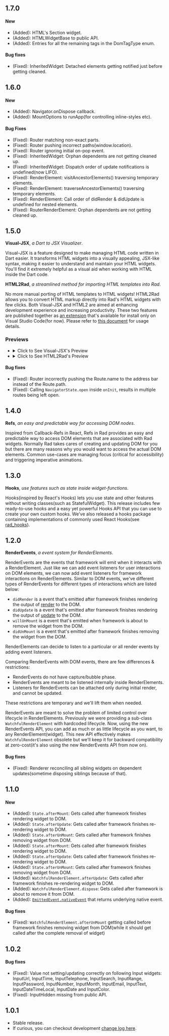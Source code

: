 ## 1.7.0

#### New

- (Added): HTML's Section widget.
- (Added): HTMLWidgetBase to public API.
- (Added): Entries for all the remaining tags in the DomTagType enum.

#### Bug fixes

- (Fixed): InheritedWidget: Detached elements getting notified just before getting cleaned.

## 1.6.0

#### New

- (Added): Navigator.onDispose callback.
- (Added): MountOptions to runApp(for controlling inline-styles etc).

#### Bug Fixes

- (Fixed): Router matching non-exact parts.
- (Fixed): Router pushing incorrect paths(window.location).
- (Fixed): Router ignoring initial on-pop event.
- (Fixed): InheritedWidget: Orphan dependents are not getting cleaned up.
- (Fixed): InheritedWidget: Dispatch order of update notifications is undefined(now LIFO).
- (Fixed): RenderElement: visitAncestorElements() traversing temporary elements.
- (Fixed): RenderElement: traverseAncestorElements() traversing temporary elements.
- (Fixed): RenderElement: Call order of didRender & didUpdate is undefined for nested elements.
- (Fixed): RouterRenderElement: Orphan dependents are not getting cleaned up.

## 1.5.0

**Visual-JSX**, *a Dart to JSX Visualizer*.

Visual-JSX is a feature designed to make managing HTML code written in Dart easier. It transforms HTML widgets into a visually appealing, JSX-like syntax, making it easier to understand and maintain your HTML widgets. You'll find it extremely helpful as a visual aid when working with HTML inside the Dart code.

**HTML2Rad**, *a streamlined method for importing HTML templates into Rad*.

No more manual porting of HTML templates to HTML widgets! HTML2Rad allows you to convert HTML markup directly into Rad's HTML widgets with few clicks. Both Visual-JSX and HTML2 are aimed at enhancing development experience and increasing productivity. These two features are published together as [an extension](https://marketplace.visualstudio.com/items?itemName=erlage.rad) that's available for install only on Visual Studio Code(for now). Please refer to [this document](https://github.com/erlage/rad/tree/main/packages/text_editor_vscode_extension#readme) for usage details. 

### Previews

-   <details>
    <summary>Click to See Visual-JSX's Preview</summary>
        
    ![Visual-JSX Preview](https://github.com/erlage/rad/blob/47591df594be5d993d5a813667ef9d372ec80f10/packages/text_editor_vscode_extension/art/peek1.gif?raw=true)
    </details>

-   <details>
    <summary>Click to See HTML2Rad's Preview</summary>
        
    ![HTML2Rad Preview](https://github.com/erlage/rad/blob/47591df594be5d993d5a813667ef9d372ec80f10/packages/text_editor_vscode_extension/art/peek2.gif?raw=true)
    </details>

#### Bug fixes

- (Fixed): Router incorrectly pushing the Route.name to the address bar instead of the Route.path.
- (Fixed): Calling `NavigatorState.open` inside `onInit`, results in multiple routes being left open.

## 1.4.0

**Refs**, *an easy and predictable way for accessing DOM nodes*.

Inspired from Callback-Refs in React, Refs in Rad provides an easy and predictable way to access DOM elements that are associated with Rad widgets. Normally Rad takes cares of creating and updating DOM for you but there are many reasons why you would want to access the actual DOM elements. Common use-cases are managing focus (critical for accessibility) and triggering imperative animations.

## 1.3.0

**Hooks**, *use features such as state inside widget-functions*.

Hooks(inspired by React's Hooks) lets you use state and other features without writing classes(such as StatefulWidget). This release includes few ready-to-use hooks and a easy yet powerful Hooks API that you can use to create your own custom hooks. We've also released a hooks package containing implementations of commonly used React Hooks(see [rad_hooks](https://pub.dev/packages/rad_hooks)).

## 1.2.0

**RenderEvents**, *a event system for RenderElements*.

RenderEvents are the events that framework will emit when it interacts with a RenderElement. Just like we can add event listeners for user interactions on DOM elements, we can now add event listeners for framework interactions on RenderElements. Similar to DOM events, we've different types of RenderEvents for different types of interactions which are listed below:

- `didRender` is a event that's emitted after framework finishes rendering the output of [render](https://pub.dev/documentation/rad/latest/rad/RenderElement/render.html) to the DOM.
- `didUpdate` is a event that's emitted after framework finishes rendering the output of [update](https://pub.dev/documentation/rad/latest/rad/RenderElement/update.html) to the DOM.
- `willUnMount` is a event that's emitted when framework is about to remove the widget from the DOM.
- `didUnMount` is a event that's emitted after framework finishes removing the widget from the DOM.

RenderElements can decide to listen to a particular or all render events by adding event listeners. 

Comparing RenderEvents with DOM events, there are few differences & restrictions:

- RenderEvents do not have capture/bubble phase.
- RenderEvents are meant to be listened internally inside RenderElements.
- Listeners for RenderEvents can be attached only during initial render, and cannot be updated.

These restrictions are temporary and we'll lift them when needed. 

RenderEvents are meant to solve the problem of limited control over lifecycle in RenderElements. Previously we were providing a sub-class `WatchfulRenderElement` with hardcoded lifecycle. Now, using the new RenderEvents API, you can add as much or as little lifecycle as you want, to any RenderElement(widget). This new API effectively makes `WatchfulRenderElement` obsolete but we'll keep it for backward compatibility at zero-cost(it's also using the new RenderEvents API from now on).

#### Bug fixes

- (Fixed): Renderer reconciling all sibling widgets on dependent updates(sometime disposing siblings because of that).

## 1.1.0

#### New

- (Added): `State.afterMount`: Gets called after framework finishes rendering widget to DOM. 
- (Added): `State.afterUpdate`: Gets called after framework finishes re-rendering widget to DOM. 
- (Added): `State.afterUnMount`: Gets called after framework finishes removing widget from DOM.
- (Added): `State.afterMount`: Gets called after framework finishes rendering widget to DOM. 
- (Added): `State.afterUpdate`: Gets called after framework finishes re-rendering widget to DOM. 
- (Added): `State.afterUnMount`: Gets called after framework finishes removing widget from DOM.
- (Added): `WatchfulRenderElement.afterUpdate`: Gets called after framework finishes re-rendering widget to DOM.
- (Added): `WatchfulRenderElement.dispose`: Gets called after framework is about to remove it from DOM.
- (Added): [`EmittedEvent.nativeEvent`](https://pub.dev/documentation/rad/latest/rad/EmittedEvent/nativeEvent.html) that returns underlying native event.

#### Bug fixes

- (Fixed): `WatchfulRenderElement.afterUnMount` getting called before framework finishes removing widget from DOM(while it should get called after the complete removal of widget)

## 1.0.2

#### Bug fixes

- (Fixed): Value not setting/updating correctly on following Input widgets: InputUrl, InputTime, InputTelephone, InputSearch, InputRange, InputPassword, InputNumber, InputMonth, InputEmail, InputText, InputDateTimeLocal, InputDate and InputColor.
- (Fixed): InputHidden missing from public API.

## 1.0.1

- Stable release.
- If curious, you can checkout development [change log here](https://github.com/erlage/rad/blob/main/CHANGELOG.md).
